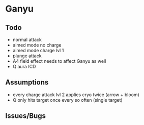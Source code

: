# Ganyu

## Todo

- normal attack
- aimed mode no charge
- aimed mode charge lvl 1
- plunge attack
- A4 field effect needs to affect Ganyu as well
- Q aura ICD

## Assumptions

- every charge attack lvl 2 applies cryo twice (arrow + bloom)
- Q only hits target once every so often (single target)

## Issues/Bugs
